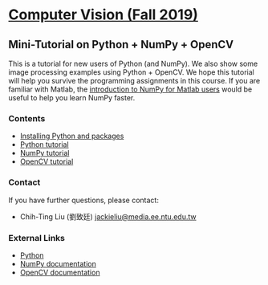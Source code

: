 # [Computer Vision (Fall 2019)](http://media.ee.ntu.edu.tw/courses/cv/19F/)

## Mini-Tutorial on Python + NumPy + OpenCV

This is a tutorial for new users of Python (and NumPy).
We also show some image processing examples using Python + OpenCV.
We hope this tutorial will help you survive the programming assignments in this course.
If you are familiar with Matlab, the [introduction to NumPy for Matlab users](https://docs.scipy.org/doc/numpy/user/numpy-for-matlab-users.html) would be useful to help you learn NumPy faster.

### Contents

* [Installing Python and packages](https://github.com/mediaic/CV_Course_Tutorial/blob/master/Python%20Intro%20%26%20Install.pdf)
* [Python tutorial](https://github.com/mediaic/CV_Course_Tutorial/blob/master/python_tutorial.ipynb)
* [NumPy tutorial](https://github.com/mediaic/CV_Course_Tutorial/blob/master/numpy_tutorial.ipynb)
* [OpenCV tutorial](https://github.com/mediaic/CV_Course_Tutorial/tree/master/OpenCV)

### Contact

If you have further questions, please contact:
* Chih-Ting Liu (劉致廷) jackieliu@media.ee.ntu.edu.tw

### External Links

* [Python](https://www.python.org/downloads/)
* [NumPy documentation](https://docs.scipy.org/doc/numpy/index.html)
* [OpenCV documentation](https://docs.opencv.org/)
